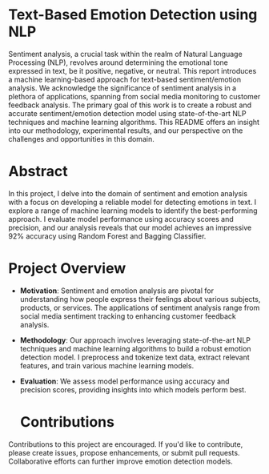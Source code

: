 # Text-Based Emotion Detection using NLP
Sentiment analysis, a crucial task within the realm of Natural Language Processing (NLP), revolves around determining the emotional tone expressed in text, be it positive, negative, or neutral. This report introduces a machine learning-based approach for text-based sentiment/emotion analysis. We acknowledge the significance of sentiment analysis in a plethora of applications, spanning from social media monitoring to customer feedback analysis. The primary goal of this work is to create a robust and accurate sentiment/emotion detection model using state-of-the-art NLP techniques and machine learning algorithms. This README offers an insight into our methodology, experimental results, and our perspective on the challenges and opportunities in this domain.
# Abstract
In this project, I delve into the domain of sentiment and emotion analysis with a focus on developing a reliable model for detecting emotions in text. I explore a range of machine learning models to identify the best-performing approach. I evaluate model performance using accuracy scores and precision, and our analysis reveals that our model achieves an impressive 92% accuracy using Random Forest and Bagging Classifier.


# Project Overview
- **Motivation**: Sentiment and emotion analysis are pivotal for understanding how people express their feelings about various subjects, products, or services. The applications of sentiment analysis range from social media sentiment tracking to enhancing customer feedback analysis.

- **Methodology**: Our approach involves leveraging state-of-the-art NLP techniques and machine learning algorithms to build a robust emotion detection model. I preprocess and tokenize text data, extract relevant features, and train various machine learning models.

- **Evaluation**: We assess model performance using accuracy and precision scores, providing insights into which models perform best.

  # Contributions
Contributions to this project are encouraged. If you'd like to contribute, please create issues, propose enhancements, or submit pull requests. Collaborative efforts can further improve emotion detection models.
